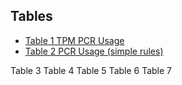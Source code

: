 ## Tables

* [Table 1 TPM PCR Usage](3_TCG_Trusted_Boot_Chain_in_EDKII.md#table-1-tpm-pcr-usage)
* [Table 2 PCR Usage (simple rules)](3_TCG_Trusted_Boot_Chain_in_EDKII.md#table-2-pcr-usage-simple-rules)

Table 3
Table 4
Table 5
Table 6
Table 7
